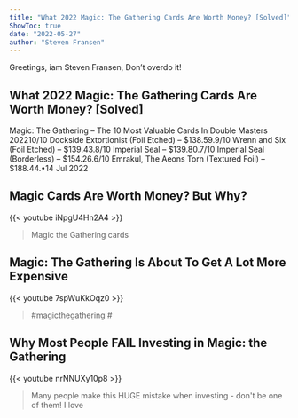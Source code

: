 ```yaml
---
title: "What 2022 Magic: The Gathering Cards Are Worth Money? [Solved]"
ShowToc: true 
date: "2022-05-27"
author: "Steven Fransen" 
---
```


Greetings, iam Steven Fransen, Don’t overdo it!
## What 2022 Magic: The Gathering Cards Are Worth Money? [Solved]
Magic: The Gathering – The 10 Most Valuable Cards In Double Masters 202210/10 Dockside Extortionist (Foil Etched) – $138.59.9/10 Wrenn and Six (Foil Etched) – $139.43.8/10 Imperial Seal – $139.80.7/10 Imperial Seal (Borderless) – $154.26.6/10 Emrakul, The Aeons Torn (Textured Foil) – $188.44.•14 Jul 2022

## Magic Cards Are Worth Money? But Why?
{{< youtube iNpgU4Hn2A4 >}}
>Magic the Gathering cards

## Magic: The Gathering Is About To Get A Lot More Expensive
{{< youtube 7spWuKkOqz0 >}}
>#magicthegathering #

## Why Most People FAIL Investing in Magic: the Gathering
{{< youtube nrNNUXy10p8 >}}
>Many people make this HUGE mistake when investing - don't be one of them! I love 

